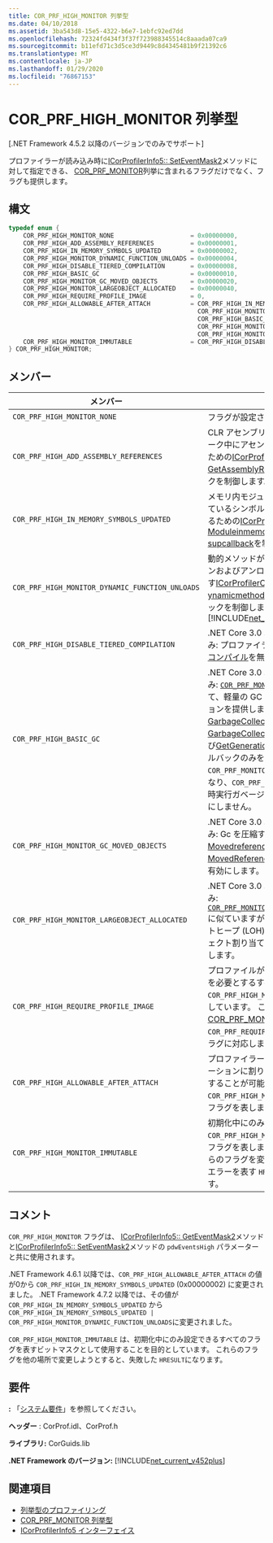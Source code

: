 ```yaml
---
title: COR_PRF_HIGH_MONITOR 列挙型
ms.date: 04/10/2018
ms.assetid: 3ba543d8-15e5-4322-b6e7-1ebfc92ed7dd
ms.openlocfilehash: 72324fd434f3f37f723988345514c8aaada07ca9
ms.sourcegitcommit: b11efd71c3d5ce3d9449c8d4345481b9f21392c6
ms.translationtype: MT
ms.contentlocale: ja-JP
ms.lasthandoff: 01/29/2020
ms.locfileid: "76867153"
---
```

# <a name="cor_prf_high_monitor-enumeration"></a>COR_PRF_HIGH_MONITOR 列挙型

[.NET Framework 4.5.2 以降のバージョンでのみでサポート]  
  
プロファイラーが読み込み時に[ICorProfilerInfo5:: SetEventMask2](icorprofilerinfo5-seteventmask2-method.md)メソッドに対して指定できる、 [COR_PRF_MONITOR](cor-prf-monitor-enumeration.md)列挙に含まれるフラグだけでなく、フラグも提供します。  
  
## <a name="syntax"></a>構文  
  
```cpp
typedef enum {  
    COR_PRF_HIGH_MONITOR_NONE                     = 0x00000000,  
    COR_PRF_HIGH_ADD_ASSEMBLY_REFERENCES          = 0x00000001,  
    COR_PRF_HIGH_IN_MEMORY_SYMBOLS_UPDATED        = 0x00000002,
    COR_PRF_HIGH_MONITOR_DYNAMIC_FUNCTION_UNLOADS = 0x00000004,
    COR_PRF_HIGH_DISABLE_TIERED_COMPILATION       = 0x00000008,
    COR_PRF_HIGH_BASIC_GC                         = 0x00000010,
    COR_PRF_HIGH_MONITOR_GC_MOVED_OBJECTS         = 0x00000020,
    COR_PRF_HIGH_MONITOR_LARGEOBJECT_ALLOCATED    = 0x00000040,
    COR_PRF_HIGH_REQUIRE_PROFILE_IMAGE            = 0,  
    COR_PRF_HIGH_ALLOWABLE_AFTER_ATTACH           = COR_PRF_HIGH_IN_MEMORY_SYMBOLS_UPDATED | 
                                                    COR_PRF_HIGH_MONITOR_DYNAMIC_FUNCTION_UNLOADS |
                                                    COR_PRF_HIGH_BASIC_GC |
                                                    COR_PRF_HIGH_MONITOR_GC_MOVED_OBJECTS |
                                                    COR_PRF_HIGH_MONITOR_LARGEOBJECT_ALLOCATED,  
    COR_PRF_HIGH_MONITOR_IMMUTABLE                = COR_PRF_HIGH_DISABLE_TIERED_COMPILATION  
} COR_PRF_HIGH_MONITOR;  
```  
  
## <a name="members"></a>メンバー  
  
|メンバー|説明|  
|------------|-----------------|  
|`COR_PRF_HIGH_MONITOR_NONE`|フラグが設定されていません。|  
|`COR_PRF_HIGH_ADD_ASSEMBLY_REFERENCES`|CLR アセンブリ参照クロージャウォーク中にアセンブリ参照を追加するための[ICorProfilerCallback6:: GetAssemblyReference](icorprofilercallback6-getassemblyreferences-method.md)コールバックを制御します。|  
|`COR_PRF_HIGH_IN_MEMORY_SYMBOLS_UPDATED`|メモリ内モジュールに関連付けられているシンボルストリームに更新するための[ICorProfilerCallback7:: Moduleinmemorysymbol supcallback](icorprofilercallback7-moduleinmemorysymbolsupdated-method.md)を制御します。|  
|`COR_PRF_HIGH_MONITOR_DYNAMIC_FUNCTION_UNLOADS`|動的メソッドがガベージコレクションおよびアンロードされたことを示す[ICorProfilerCallback9::D ynamicmethodunloaded](icorprofilercallback9-dynamicmethodunloaded-method.md)コールバックを制御します。 <br/> [!INCLUDE[net_current_v472plus](../../../../includes/net-current-v472plus.md)]|
|`COR_PRF_HIGH_DISABLE_TIERED_COMPILATION`|.NET Core 3.0 以降のバージョンのみ: プロファイラーの階層化された[コンパイル](../../../core/whats-new/dotnet-core-3-0.md)を無効にします。|
|`COR_PRF_HIGH_BASIC_GC`|.NET Core 3.0 以降のバージョンのみ: [`COR_PRF_MONITOR_GC`](cor-prf-monitor-enumeration.md)と比較して、軽量の GC プロファイルオプションを提供します。 [GarbageCollectionStarted](icorprofilercallback2-garbagecollectionstarted-method.md)、 [GarbageCollectionFinished](icorprofilercallback2-garbagecollectionfinished-method.md)、および[GetGenerationBounds](icorprofilerinfo2-getgenerationbounds-method.md)の各コールバックのみを制御します。 `COR_PRF_MONITOR_GC` フラグとは異なり、`COR_PRF_HIGH_BASIC_GC` は同時実行ガベージコレクションを無効にしません。|
|`COR_PRF_HIGH_MONITOR_GC_MOVED_OBJECTS`|.NET Core 3.0 以降のバージョンのみ: Gc を圧縮するために、 [Movedreferences](icorprofilercallback-movedreferences-method.md)と[MovedReferences2](icorprofilercallback4-movedreferences2-method.md)コールバックを有効にします。|
|`COR_PRF_HIGH_MONITOR_LARGEOBJECT_ALLOCATED`|.NET Core 3.0 以降のバージョンのみ: [`COR_PRF_MONITOR_OBJECT_ALLOCATED`](cor-prf-monitor-enumeration.md)に似ていますが、ラージオブジェクトヒープ (LOH) に対してのみオブジェクト割り当てに関する情報を提供します。|
|`COR_PRF_HIGH_REQUIRE_PROFILE_IMAGE`|プロファイルが強化されたイメージを必要とするすべての `COR_PRF_HIGH_MONITOR` フラグを表しています。 これは、 [COR_PRF_MONITOR](cor-prf-monitor-enumeration.md)列挙の `COR_PRF_REQUIRE_PROFILE_IMAGE` フラグに対応します。|  
|`COR_PRF_HIGH_ALLOWABLE_AFTER_ATTACH`|プロファイラーが実行中のアプリケーションに割り当てられた後に設定することが可能な、`COR_PRF_HIGH_MONITOR` のすべてのフラグを表します。|  
|`COR_PRF_HIGH_MONITOR_IMMUTABLE`|初期化中にのみ設定可能な、`COR_PRF_HIGH_MONITOR` のすべてのフラグを表します。 他の場所でこれらのフラグを変更しようとすると、エラーを表す `HRESULT` 値が生じます。|  
  
## <a name="remarks"></a>コメント

`COR_PRF_HIGH_MONITOR` フラグは、 [ICorProfilerInfo5:: GetEventMask2](icorprofilerinfo5-geteventmask2-method.md)メソッドと[ICorProfilerInfo5:: SetEventMask2](icorprofilerinfo5-seteventmask2-method.md)メソッドの `pdwEventsHigh` パラメーターと共に使用されます。  
  
.NET Framework 4.6.1 以降では、`COR_PRF_HIGH_ALLOWABLE_AFTER_ATTACH` の値が0から `COR_PRF_HIGH_IN_MEMORY_SYMBOLS_UPDATED` (0x00000002) に変更されました。 .NET Framework 4.7.2 以降では、その値が `COR_PRF_HIGH_IN_MEMORY_SYMBOLS_UPDATED` から `COR_PRF_HIGH_IN_MEMORY_SYMBOLS_UPDATED | COR_PRF_HIGH_MONITOR_DYNAMIC_FUNCTION_UNLOADS`に変更されました。   

`COR_PRF_HIGH_MONITOR_IMMUTABLE` は、初期化中にのみ設定できるすべてのフラグを表すビットマスクとして使用することを目的としています。 これらのフラグを他の場所で変更しようとすると、失敗した `HRESULT`になります。

## <a name="requirements"></a>要件

**:** 「[システム要件](../../../../docs/framework/get-started/system-requirements.md)」を参照してください。  
  
**ヘッダー** : CorProf.idl、CorProf.h  
  
**ライブラリ:** CorGuids.lib  
  
**.NET Framework のバージョン:** [!INCLUDE[net_current_v452plus](../../../../includes/net-current-v452plus-md.md)]  
  
## <a name="see-also"></a>関連項目

- [列挙型のプロファイリング](profiling-enumerations.md)
- [COR_PRF_MONITOR 列挙型](cor-prf-monitor-enumeration.md)
- [ICorProfilerInfo5 インターフェイス](icorprofilerinfo5-interface.md)
